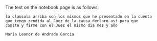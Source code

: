 The text on the notebook page is as follows:

```
la clausula arriba son los mismos que he presentado en la cuenta
que tengo rendida al Juez de la causa declaro asi para que
conste y firme con el Juez el mismo dia mes y año

Maria Leonor de Andrade Garcia
```